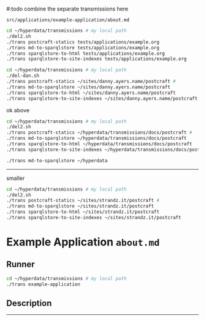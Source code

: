 #:todo combine the separate transmissions here

`src/applications/example-application/about.md`

```sh
cd ~/hyperdata/transmissions # my local path
./del2.sh
./trans postcraft-statics tests/applications/example.org
./trans md-to-sparqlstore tests/applications/example.org
./trans sparqlstore-to-html tests/applications/example.org
./trans sparqlstore-to-site-indexes tests/applications/example.org
```

```sh
cd ~/hyperdata/transmissions # my local path
./del-dan.sh
./trans postcraft-statics ~/sites/danny.ayers.name/postcraft #
./trans md-to-sparqlstore ~/sites/danny.ayers.name/postcraft
./trans sparqlstore-to-html ~/sites/danny.ayers.name/postcraft
./trans sparqlstore-to-site-indexes ~/sites/danny.ayers.name/postcraft
```

ok above

```sh
cd ~/hyperdata/transmissions # my local path
./del2.sh
./trans postcraft-statics ~/hyperdata/transmissions/docs/postcraft #
./trans md-to-sparqlstore ~/hyperdata/transmissions/docs/postcraft
./trans sparqlstore-to-html ~/hyperdata/transmissions/docs/postcraft
./trans sparqlstore-to-site-indexes ~/hyperdata/transmissions/docs/postcraft
```

```sh
./trans md-to-sparqlstore ~/hyperdata
```
---

smaller
```sh
cd ~/hyperdata/transmissions # my local path
./del2.sh
./trans postcraft-statics ~/sites/strandz.it/postcraft #
./trans md-to-sparqlstore ~/sites/strandz.it/postcraft
./trans sparqlstore-to-html ~/sites/strandz.it/postcraft
./trans sparqlstore-to-site-indexes ~/sites/strandz.it/postcraft
```





# Example Application `about.md`

## Runner

```sh
cd ~/hyperdata/transmissions # my local path
./trans example-application
```

## Description

---
